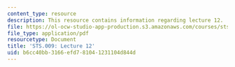 ```yaml
---
content_type: resource
description: This resource contains information regarding lecture 12.
file: https://ol-ocw-studio-app-production.s3.amazonaws.com/courses/sts-009-evolution-and-society-spring-2012/b6cc40bb3166efd781041231104d844d_MITSTS_009S12_lec12.pdf
file_type: application/pdf
resourcetype: Document
title: 'STS.009: Lecture 12'
uid: b6cc40bb-3166-efd7-8104-1231104d844d
---
```


